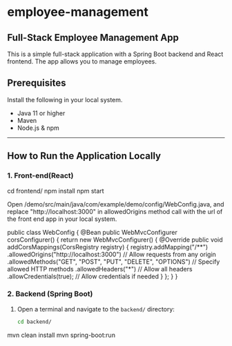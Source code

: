 # employee-management
## Full-Stack Employee Management App

This is a simple full-stack application with a Spring Boot backend and React frontend. The app allows you to manage employees.


## Prerequisites
Install the following in your local system.
- Java 11 or higher
- Maven
- Node.js & npm

---

## How to Run the Application Locally


### 1. Front-end(React)
cd frontend/
npm install
npm start

Open /demo/src/main/java/com/example/demo/config/WebConfig.java, and replace "http://localhost:3000" in allowedOrigins method call with the url of the front end app in your local system.

public class WebConfig {
    @Bean
    public WebMvcConfigurer corsConfigurer() {
        return new WebMvcConfigurer() {
            @Override
            public void addCorsMappings(CorsRegistry registry) {
                registry.addMapping("/**")
                        .allowedOrigins("http://localhost:3000") // Allow requests from any origin
                        .allowedMethods("GET", "POST", "PUT", "DELETE", "OPTIONS") // Specify allowed HTTP methods
                        .allowedHeaders("*") // Allow all headers
                        .allowCredentials(true); // Allow credentials if needed
            }
        };
    }
}

### 2. Backend (Spring Boot)
1. Open a terminal and navigate to the `backend/` directory:
   ```bash
   cd backend/
mvn clean install
mvn spring-boot:run




